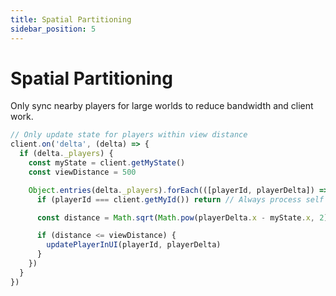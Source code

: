 ```yaml
---
title: Spatial Partitioning
sidebar_position: 5
---
```


# Spatial Partitioning

Only sync nearby players for large worlds to reduce bandwidth and client work.

```js
// Only update state for players within view distance
client.on('delta', (delta) => {
  if (delta._players) {
    const myState = client.getMyState()
    const viewDistance = 500

    Object.entries(delta._players).forEach(([playerId, playerDelta]) => {
      if (playerId === client.getMyId()) return // Always process self

      const distance = Math.sqrt(Math.pow(playerDelta.x - myState.x, 2) + Math.pow(playerDelta.y - myState.y, 2))

      if (distance <= viewDistance) {
        updatePlayerInUI(playerId, playerDelta)
      }
    })
  }
})
```
